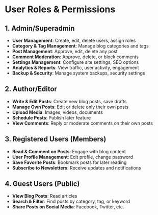 # User Roles & Permissions

## 1. Admin/Superadmin
- **User Management**: Create, edit, delete users, assign roles  
- **Category & Tag Management**: Manage blog categories and tags  
- **Post Management**: Approve, edit, delete any post  
- **Comment Moderation**: Approve, delete, or block comments  
- **Settings Management**: Configure site settings, SEO options  
- **Analytics & Reports**: View traffic, user activity, engagement  
- **Backup & Security**: Manage system backups, security settings  

## 2. Author/Editor
- **Write & Edit Posts**: Create new blog posts, save drafts  
- **Manage Own Posts**: Edit or delete only their own posts  
- **Upload Media**: Images, videos, documents  
- **Schedule Posts**: Publish later feature  
- **View Comments**: Reply or moderate comments on their own posts  

## 3. Registered Users (Members)
- **Read & Comment on Posts**: Engage with blog content  
- **User Profile Management**: Edit profile, change password  
- **Save Favorite Posts**: Bookmark posts for later reading  
- **Subscribe to Newsletters**: Receive updates and notifications  

## 4. Guest Users (Public)
- **View Blog Posts**: Read articles  
- **Search & Filter**: Find posts by category, tag, or keyword  
- **Share Posts on Social Media**: Facebook, Twitter, etc.  
